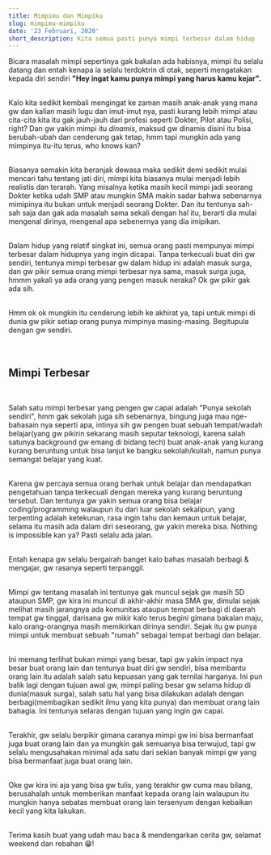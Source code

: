 ```yaml
---
title: Mimpimu dan Mimpiku
slug: mimpimu-mimpiku
date: '23 Februari, 2020'
short_description: Kita semua pasti punya mimpi terbesar dalam hidup
---
```


Bicara masalah mimpi sepertinya gak bakalan ada habisnya, mimpi itu selalu datang dan entah kenapa ia selalu terdoktrin di otak, seperti mengatakan kepada diri sendiri **"Hey ingat kamu punya mimpi yang harus kamu kejar".**
<br/><br/>

Kalo kita sedikit kembali mengingat ke zaman masih anak-anak yang mana gw dan kalian masih lugu dan imut-imut nya, pasti kurang lebih mimpi atau cita-cita kita itu gak jauh-jauh dari profesi seperti Dokter, Pilot atau Polisi, right? Dan gw yakin mimpi itu _dinamis_, maksud gw dinamis disini itu bisa berubah-ubah dan cenderung gak tetap, hmm tapi mungkin ada yang mimpinya itu-itu terus, who knows kan?
<br/> <br/>

Biasanya semakin kita beranjak dewasa maka sedikit demi sedikit mulai mencari tahu tentang jati diri, mimpi kita biasanya mulai menjadi lebih realistis dan terarah. Yang misalnya ketika masih kecil mimpi jadi seorang Dokter ketika udah SMP atau mungkin SMA makin sadar bahwa sebenarnya mimipinya itu bukan untuk menjadi seorang Dokter. Dan itu tentunya sah-sah saja dan gak ada masalah sama sekali dengan hal itu, berarti dia mulai mengenal dirinya, mengenal apa sebenernya yang dia imipikan.
<br/> </br>

Dalam hidup yang relatif singkat ini, semua orang pasti mempunyai mimpi terbesar dalam hidupnya yang ingin dicapai. Tanpa terkecuali buat diri gw sendiri, tentunya mimpi terbesar gw dalam hidup ini adalah masuk surga, dan gw pikir semua orang mimpi terbesar nya sama, masuk surga juga, hmmm yakali ya ada orang yang pengen masuk neraka? Ok gw pikir gak ada sih.
<br/><br/>

Hmm ok ok mungkin itu cenderung lebih ke akhirat ya, tapi untuk mimpi di dunia gw pikir setiap orang punya mimpinya masing-masing. Begitupula dengan gw sendiri.
<br/></br><br/>

## Mimpi Terbesar

<br/>

Salah satu mimpi terbesar yang pengen gw capai adalah "Punya sekolah sendiri", hmm gak sekolah juga sih sebenarnya, bingung juga mau nge-bahasain nya seperti apa, intinya sih gw pengen buat sebuah tempat/wadah belajar(yang gw pikirin sekarang masih seputar teknologi, karena salah satunya background gw emang di bidang tech) buat anak-anak yang kurang kurang beruntung untuk bisa lanjut ke bangku sekolah/kuliah, namun punya semangat belajar yang kuat.
<br/><br/>

Karena gw percaya semua orang berhak untuk belajar dan mendapatkan pengetahuan tanpa terkecuali dengan mereka yang kurang beruntung tersebut. Dan tentunya gw yakin semua orang bisa belajar coding/programming walaupun itu dari luar sekolah sekalipun, yang terpenting adalah ketekunan, rasa ingin tahu dan kemaun untuk belajar, selama itu masih ada dalam diri seseorang, gw yakin mereka bisa. Nothing is impossible kan ya? Pasti selalu ada jalan.
</br></br>

Entah kenapa gw selalu bergairah banget kalo bahas masalah berbagi & mengajar, gw rasanya seperti terpanggil.
<br/> <br/>

Mimpi gw tentang masalah ini tentunya gak muncul sejak gw masih SD ataupun SMP, gw kira ini muncul di akhir-akhir masa SMA gw, dimulai sejak melihat masih jarangnya ada komunitas ataupun tempat berbagi di daerah tempat gw tinggal, darisana gw mikir kalo terus begini gimana bakalan maju, kalo orang-orangnya masih memikirkan dirinya sendiri. Sejak itu gw punya mimpi untuk membuat sebuah "rumah" sebagai tempat berbagi dan belajar.
<br/><br/>

Ini memang terlihat bukan mimpi yang besar, tapi gw yakin impact nya besar buat orang lain dan tentunya buat diri gw sendiri, bisa membantu orang lain itu adalah salah satu kepuasan yang gak ternilai harganya. Ini pun balik lagi dengan tujuan awal gw, mimpi paling besar gw selama hidup di dunia(masuk surga), salah satu hal yang bisa dilakukan adalah dengan berbagi(membagikan sedikit ilmu yang kita punya) dan membuat orang lain bahagia. Ini tentunya selaras dengan tujuan yang ingin gw capai.
<br/> <br/>

Terakhir, gw selalu berpikir gimana caranya mimpi gw ini bisa bermanfaat juga buat orang lain dan ya mungkin gak semuanya bisa terwujud, tapi gw selalu mengusahakan minimal ada satu dari sekian banyak mimpi gw yang bisa bermanfaat juga buat orang lain.
<br/> <br/>

Oke gw kira ini aja yang bisa gw tulis, yang terakhir gw cuma mau bilang, berusahalah untuk memberikan manfaat kepada orang lain walaupun itu mungkin hanya sebatas membuat orang lain tersenyum dengan kebaikan kecil yang kita lakukan.
<br/> <br/>

Terima kasih buat yang udah mau baca & mendengarkan cerita gw, selamat weekend dan rebahan 😁!

